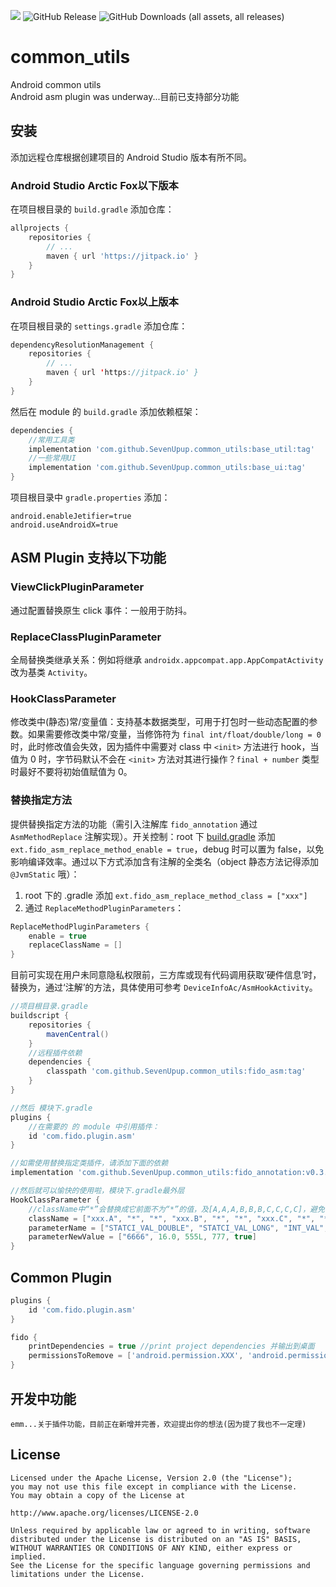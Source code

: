 
[![](https://jitpack.io/v/SevenUpup/common_utils.svg)](https://jitpack.io/#SevenUpup/common_utils)
![GitHub Release](https://img.shields.io/github/v/release/SevenUpup/common_utils)
![GitHub Downloads (all assets, all releases)](https://img.shields.io/github/downloads/SevenUpup/common_utils/total)
<!-- ![GitHub Downloads (all assets, latest release)](https://img.shields.io/github/downloads/SevenUpup/common_utils/latest/total) -->

# common_utils
Android common utils  
Android asm plugin was underway...目前已支持部分功能

## 安装

添加远程仓库根据创建项目的 Android Studio 版本有所不同。

### Android Studio Arctic Fox以下版本
在项目根目录的 `build.gradle` 添加仓库：

```groovy
allprojects {
    repositories {
        // ...
        maven { url 'https://jitpack.io' }
    }
}
```

### Android Studio Arctic Fox以上版本
在项目根目录的 `settings.gradle` 添加仓库：

```kotlin
dependencyResolutionManagement {
    repositories {
        // ...
        maven { url 'https://jitpack.io' }
    }
}
```

然后在 module 的 `build.gradle` 添加依赖框架：

```groovy
dependencies {
    //常用工具类
    implementation 'com.github.SevenUpup.common_utils:base_util:tag'
    //一些常用UI
    implementation 'com.github.SevenUpup.common_utils:base_ui:tag'
}
```

项目根目录中 `gradle.properties` 添加：

```
android.enableJetifier=true
android.useAndroidX=true
```

## ASM Plugin 支持以下功能

### ViewClickPluginParameter
通过配置替换原生 click 事件：一般用于防抖。

### ReplaceClassPluginParameter
全局替换类继承关系：例如将继承 `androidx.appcompat.app.AppCompatActivity` 改为基类 `Activity`。

### HookClassParameter
修改类中(静态)常/变量值：支持基本数据类型，可用于打包时一些动态配置的参数。如果需要修改类中常/变量，当修饰符为 `final int/float/double/long = 0` 时，此时修改值会失效，因为插件中需要对 class 中 `<init>` 方法进行 hook，当值为 0 时，字节码默认不会在 `<init>` 方法对其进行操作？`final + number` 类型时最好不要将初始值赋值为 0。

### 替换指定方法
提供替换指定方法的功能（需引入注解库 `fido_annotation` 通过 `AsmMethodReplace` 注解实现）。开关控制：root 下 [build.gradle](build.gradle) 添加 `ext.fido_asm_replace_method_enable = true`，debug 时可以置为 false，以免影响编译效率。通过以下方式添加含有注解的全类名（object 静态方法记得添加 `@JvmStatic` 哦）：

1. root 下的 .gradle 添加 `ext.fido_asm_replace_method_class = ["xxx"]`
2. 通过 `ReplaceMethodPluginParameters`：

```groovy
ReplaceMethodPluginParameters {
    enable = true
    replaceClassName = []
}
```

目前可实现在用户未同意隐私权限前，三方库或现有代码调用获取‘硬件信息’时，替换为，通过‘注解’的方法，具体使用可参考 `DeviceInfoAc/AsmHookActivity`。

```groovy
//项目根目录.gradle
buildscript {
    repositories {
        mavenCentral()
    }
    //远程插件依赖
    dependencies {
        classpath 'com.github.SevenUpup.common_utils:fido_asm:tag'
    }
}

//然后 模块下.gradle
plugins {
    //在需要的 的 module 中引用插件：
    id 'com.fido.plugin.asm'
}

//如需使用替换指定类插件，请添加下面的依赖
implementation 'com.github.SevenUpup.common_utils:fido_annotation:v0.3.60'

//然后就可以愉快的使用啦，模块下.gradle最外层
HookClassParameter {
    //className中“*”会替换成它前面不为“*”的值，及[A,A,A,B,B,B,C,C,C,C]，避免写那么长的类名
    className = ["xxx.A", "*", "*", "xxx.B", "*", "*", "xxx.C", "*", "*", "*", "*", "*"]
    parameterName = ["STATCI_VAL_DOUBLE", "STATCI_VAL_LONG", "INT_VAL", "INT_PROT", "INT_PUB"]
    parameterNewValue = ["6666", 16.0, 555L, 777, true]
}
```

## Common Plugin

```groovy
plugins {
    id 'com.fido.plugin.asm'
}

fido {
    printDependencies = true //print project dependencies 并输出到桌面
    permissionsToRemove = ['android.permission.XXX', 'android.permission.XXX'] // delete permission 并将结果输出到桌面
}
```

## 开发中功能

```
emm...关于插件功能，目前正在新增并完善，欢迎提出你的想法(因为提了我也不一定理)
```

## License

```
Licensed under the Apache License, Version 2.0 (the "License");
you may not use this file except in compliance with the License.
You may obtain a copy of the License at

http://www.apache.org/licenses/LICENSE-2.0

Unless required by applicable law or agreed to in writing, software
distributed under the License is distributed on an "AS IS" BASIS,
WITHOUT WARRANTIES OR CONDITIONS OF ANY KIND, either express or implied.
See the License for the specific language governing permissions and limitations under the License.
```
